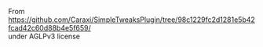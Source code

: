 ﻿From  
https://github.com/Caraxi/SimpleTweaksPlugin/tree/98c1229fc2d1281e5b42fcad42c60d88b4e5f659/  
under AGLPv3 license